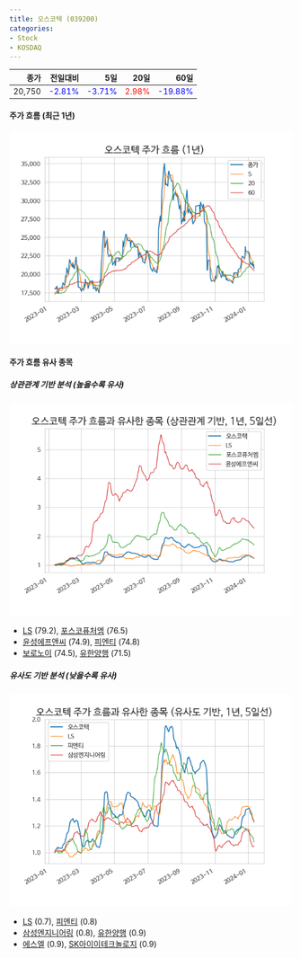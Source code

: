 ```yaml
---
title: 오스코텍 (039200)
categories:
- Stock
- KOSDAQ
---
```


|종가|전일대비|5일|20일|60일|
|---:|-------:|--:|---:|---:|
|20,750|<span style="color: blue">-2.81%</span>|<span style="color: blue">-3.71%</span>|<span style="color: red">2.98%</span>|<span style="color: blue">-19.88%</span>|

<!-- more -->


#### 주가 흐름 (최근 1년)
![039200](/assets/images/stock/039200.png)


#### 주가 흐름 유사 종목


##### 상관관계 기반 분석 (높을수록 유사)
![039200](/assets/images/stock/039200_corr.png)
- [LS](/006260/) (79.2), [포스코퓨처엠](/003670/) (76.5)
- [윤성에프앤씨](/372170/) (74.9), [피엔티](/137400/) (74.8)
- [보로노이](/310210/) (74.5), [유한양행](/000100/) (71.5)


##### 유사도 기반 분석 (낮을수록 유사)	
![039200](/assets/images/stock/039200_sim.png)
- [LS](/006260/) (0.7), [피엔티](/137400/) (0.8)
- [삼성엔지니어링](/028050/) (0.8), [유한양행](/000100/) (0.9)
- [에스엘](/005850/) (0.9), [SK아이이테크놀로지](/361610/) (0.9)